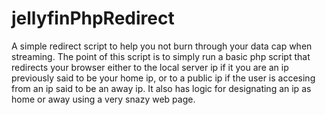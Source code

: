 # jellyfinPhpRedirect
 A simple redirect script to help you not burn through your data cap when streaming.
 The point of this script is to simply run a basic php script that redirects your browser either to the local server ip if it you are an ip previously said to be your home ip, or to a public ip if the user is accesing from an ip said to be an away ip. It also has logic for designating an ip as home or away using a very snazy web page.